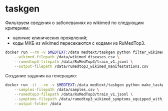# taskgen

Фильтруем сведения о заболеваниях из wikimed по следующим критериям:
- наличие клинических проявлений;
- коды МКБ из wikimed пересекаются с кодами из RuMedTop3.

```sh
docker run --rm -v $MEDTEXT:/data medtext/taskgen python filter_wikimed.py \
    --wikimed-filepath /data/wikimed_diseases.csv \
    --rumedtop3-filepath /data/RuMedTop3/train_v1.jsonl \
    --output-filepath /data/rumedtop3_wikimed_manifestations.csv
```

Создание задания на генерацию:

```sh
docker run -it --rm -v $MEDTEXT:/data medtext/taskgen python make_taskgen.py \
    --samples-filepath /data/samples.csv \
    --rumedtop3-filepath /data/RuMedTop3/train_v1.jsonl \
    --symptoms-filepath /data/rumedtop3_wikimed_symptoms_equipped_with_rumedprime.json \
    --output-folder /data
```